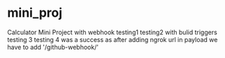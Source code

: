 # mini_proj
Calculator Mini Project with webhook
testing1
testing2 with bulid triggers
testing 3
testing 4 was a success as after adding ngrok url in payload we have to add '/github-webhook/'
